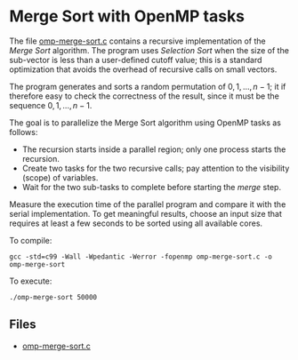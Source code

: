 # Merge Sort with OpenMP tasks

The file [omp-merge-sort.c](base/omp-merge-sort.c) contains a recursive
implementation of the *Merge Sort* algorithm.
The program uses *Selection Sort* when the size of the sub-vector is less than a user-defined cutoff value;
this is a standard optimization that avoids the overhead of recursive calls on small vectors.

The program generates and sorts a random permutation of $0, 1, \ldots, n-1$;
it if therefore easy to check the correctness of the result, since it must be the sequence $0, 1, \ldots, n-1$.

The goal is to parallelize the Merge Sort algorithm using OpenMP tasks as follows:

- The recursion starts inside a parallel region; only one process starts the recursion.
- Create two tasks for the two recursive calls; pay attention to the visibility (scope) of variables.
- Wait for the two sub-tasks to complete before starting the *merge* step.

Measure the execution time of the parallel program and compare it with the serial implementation.
To get meaningful results, choose an input size that requires at least a few seconds to be sorted using all available cores.

To compile:

```shell
gcc -std=c99 -Wall -Wpedantic -Werror -fopenmp omp-merge-sort.c -o omp-merge-sort
```

To execute:

```shell
./omp-merge-sort 50000
```

## Files

- [omp-merge-sort.c](base/omp-merge-sort.c)
